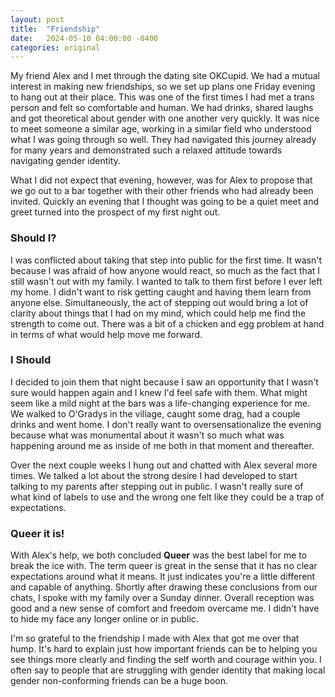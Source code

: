 ```yaml
---
layout: post
title:  "Friendship"
date:   2024-05-10 04:00:00 -0400
categories: original
---
```

My friend Alex and I met through the dating site OKCupid. We had a mutual interest in making new friendships, so we set up plans one Friday evening to hang out at their place. This was one of the first times I had met a trans person and felt so comfortable and human. We had drinks, shared laughs and got theoretical about gender with one another very quickly. It was nice to meet someone a similar age, working in a similar field who understood what I was going through so well. They had navigated this journey already for many years and demonstrated such a relaxed attitude towards navigating gender identity. 

What I did not expect that evening, however, was for Alex to propose that we go out to a bar together with their other friends who had already been invited. Quickly an evening that I thought was going to be a quiet meet and greet turned into the prospect of my first night out.

### Should I?

I was conflicted about taking that step into public for the first time. It wasn't because I was afraid of how anyone would react, so much as the fact that I still wasn't out with my family. I wanted to talk to them first before I ever left my home. I didn't want to risk getting caught and having them learn from anyone else. Simultaneously, the act of stepping out would bring a lot of clarity about things that I had on my mind, which could help me find the strength to come out. There was a bit of a chicken and egg problem at hand in terms of what would help move me forward.

### I Should

I decided to join them that night because I saw an opportunity that I wasn't sure would happen again and I knew I'd feel safe with them. What might seem like a mild night at the bars was a life-changing experience for me. We walked to O'Gradys in the village, caught some drag, had a couple drinks and went home. I don't really want to oversensationalize the evening because what was monumental about it wasn't so much what was happening around me as inside of me both in that moment and thereafter.

Over the next couple weeks I hung out and chatted with Alex several more times. We talked a lot about the strong desire I had developed to start talking to my parents after stepping out in public. I wasn't really sure of what kind of labels to use and the wrong one felt like they could be a trap of expectations. 

### Queer it is!

With Alex's help, we both concluded **Queer** was the best label for me to break the ice with. The term queer is great in the sense that it has no clear expectations around what it means. It just indicates you're a little different and capable of anything. Shortly after drawing these conclusions from our chats, I spoke with my family over a Sunday dinner. Overall reception was good and a new sense of comfort and freedom overcame me. I didn't have to hide my face any longer online or in public. 
 
I'm so grateful to the friendship I made with Alex that got me over that hump. It's hard to explain just how important friends can be to helping you see things more clearly and finding the self worth and courage within you. I often say to people that are struggling with gender identity that making local gender non-conforming friends can be a huge boon.